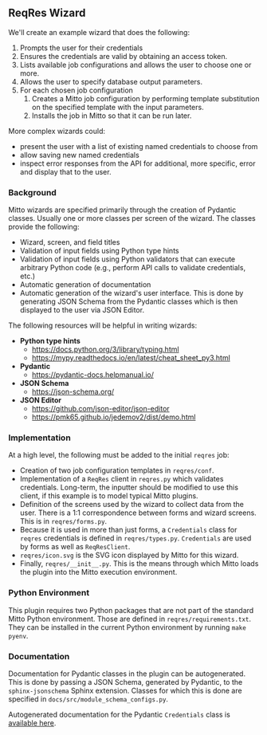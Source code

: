 ## ReqRes Wizard

We'll create an example wizard that does the following:

1. Prompts the user for their credentials
2. Ensures the credentials are valid by obtaining an access token.
3. Lists available job configurations and allows the user to choose
   one or more.
4. Allows the user to specify database output parameters.
5. For each chosen job configuration
   1. Creates a Mitto job configuration by performing template
      substitution on the specified template with the input
      parameters.
   2. Installs the job in Mitto so that it can be run later.	

More complex wizards could:
- present the user with a list of existing named credentials to choose from
- allow saving new named credentials
- inspect error responses from the API for additional, more specific, error
  and display that to the user.

### Background

Mitto wizards are specified primarily through the creation of Pydantic
classes.  Usually one or more classes per screen of the wizard.  The
classes provide the following:
* Wizard, screen, and field titles
* Validation of input fields using Python type hints
* Validation of input fields using Python validators that can execute
  arbitrary Python code (e.g., perform API calls to validate
  credentials, etc.)
* Automatic generation of documentation
* Automatic generation of the wizard's user interface.  This is done
  by generating JSON Schema from the Pydantic classes which is then
  displayed to the user via JSON Editor.

The following resources will be helpful in writing wizards:

* **Python type hints**
  * https://docs.python.org/3/library/typing.html
  * https://mypy.readthedocs.io/en/latest/cheat_sheet_py3.html
* **Pydantic**
  * https://pydantic-docs.helpmanual.io/
* **JSON Schema**
  * https://json-schema.org/
* **JSON Editor**
  * https://github.com/json-editor/json-editor
  * https://pmk65.github.io/jedemov2/dist/demo.html

### Implementation

At a high level, the following must be added to the initial `reqres`
job:

* Creation of two job configuration templates in `reqres/conf`.
* Implementation of a `ReqRes` client in `reqres.py` which validates
  credentials.  Long-term, the inputter should be modified to use this
  client, if this example is to model typical Mitto plugins.
* Definition of the screens used by the wizard to collect data from
  the user. There is a 1:1 correspondence between forms and wizard
  screens.  This is in `reqres/forms.py`.
* Because it is used in more than just forms, a `Credentials` class
  for `reqres` credentials is defined in `reqres/types.py`.
  `Credentials` are used by forms as well as `ReqResClient`.
* `reqres/icon.svg` is the SVG icon displayed by Mitto for this
  wizard.
* Finally, `reqres/__init__.py`.  This is the means through which
  Mitto loads the plugin into the Mitto execution environment.

### Python Environment

This plugin requires two Python packages that are not part of the
standard Mitto Python environment. Those are defined in
`reqres/requirements.txt`.  They can be installed in the current
Python environment by running `make pyenv`.

### Documentation

Documentation for Pydantic classes in the plugin can be autogenerated.
This is done by passing a JSON Schema, generated by Pydantic, to the
`sphinx-jsonschema`  Sphinx extension.  Classes for which this is done
are specified in `docs/src/module_schema_configs.py`.

Autogenerated documentation for the Pydantic `Credentials` class is
[available here](schemas/index.md).
